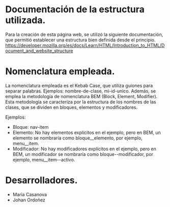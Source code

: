 
# Documentación de la estructura utilizada.

Para la creación de esta página web, se utilizó la siguiente documentación, que permitió establecer una estructura bien definida desde el principio.
https://developer.mozilla.org/es/docs/Learn/HTML/Introduction_to_HTML/Document_and_website_structure

# Nomenclatura empleada.

La nomenclatura empleada es el Kebab Case, que utiliza guiones para separar palabras. Ejemplos: nombre-de-clase, mi-id-unico. Además, se emplea la metodología de nomenclatura BEM (Block, Element, Modifier). Esta metodología se caracteriza por la estructura de los nombres de las clases, que se dividen en bloques, elementos y modificadores.

Ejemplos:

- Bloque: nav-item
- Elemento: No hay elementos explícitos en el ejemplo, pero en BEM, un elemento se nombraría como bloque__elemento, por ejemplo, menu__item.
- Modificador: No hay modificadores explícitos en el ejemplo, pero en BEM, un modificador se nombraría como bloque--modificador, por ejemplo, menu__item--activo.

# Desarrolladores.

- Maria Casanova
- Johan Ordoñez


